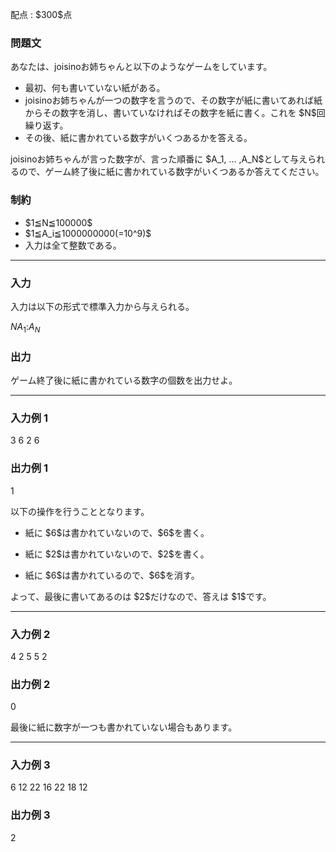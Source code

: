 
<div>

<span>

<span>

<p>
配点 : $300$点
</p>

<div>

<section>

### **問題文**

<p>
あなたは、joisinoお姉ちゃんと以下のようなゲームをしています。
</p>

<ul>

<li>
最初、何も書いていない紙がある。
</li>

<li>
joisinoお姉ちゃんが一つの数字を言うので、その数字が紙に書いてあれば紙からその数字を消し、書いていなければその数字を紙に書く。これを $N$回繰り返す。
</li>

<li>
その後、紙に書かれている数字がいくつあるかを答える。
</li>

</ul>

<p>
joisinoお姉ちゃんが言った数字が、言った順番に $A_1, ... ,A_N$として与えられるので、ゲーム終了後に紙に書かれている数字がいくつあるか答えてください。
</p>

</section>

</div>

<div>

<section>

### **制約**

<ul>

<li>
$1≦N≦100000$
</li>

<li>
$1≦A_i≦1000000000(=10^9)$
</li>

<li>
入力は全て整数である。
</li>

</ul>

</section>

</div>

---

<div>

<div>

<section>

### **入力**

<p>
入力は以下の形式で標準入力から与えられる。
</p>

<div>

$N$$A_1$$:$$A_N$
</div>

</section>

</div>

<div>

<section>

### **出力**

<p>
ゲーム終了後に紙に書かれている数字の個数を出力せよ。
</p>

</section>

</div>

</div>

---

<div>

<section>

### **入力例 1**

<div>

3
6
2
6

</div>

</section>

</div>

<div>

<section>

### **出力例 1**

<div>

1

</div>

<p>
以下の操作を行うこととなります。
</p>

<ul>

<li>

<p>
紙に $6$は書かれていないので、$6$を書く。
</p>

</li>

<li>

<p>
紙に $2$は書かれていないので、$2$を書く。
</p>

</li>

<li>

<p>
紙に $6$は書かれているので、$6$を消す。
</p>

</li>

</ul>

<p>
よって、最後に書いてあるのは $2$だけなので、答えは $1$です。
</p>

</section>

</div>

---

<div>

<section>

### **入力例 2**

<div>

4
2
5
5
2

</div>

</section>

</div>

<div>

<section>

### **出力例 2**

<div>

0

</div>

<p>
最後に紙に数字が一つも書かれていない場合もあります。
</p>

</section>

</div>

---

<div>

<section>

### **入力例 3**

<div>

6
12
22
16
22
18
12

</div>

</section>

</div>

<div>

<section>

### **出力例 3**

<div>

2

</div>

</section>

</div>

</span>

</span>

</div>
